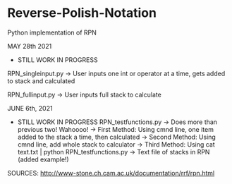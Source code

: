 # Reverse-Polish-Notation
Python implementation of RPN

MAY 28th 2021 
- STILL WORK IN PROGRESS

RPN_singleinput.py
-> User inputs one int or operator at a time, gets added to stack and calculated

RPN_fullinput.py
-> User inputs full stack to calculate

JUNE 6th, 2021
- STILL WORK IN PROGRESS
RPN_testfunctions.py
-> Does more than previous two! Wahoooo!
  -> First Method: Using cmnd line, one item added to the stack a time, then calculated
  -> Second Method: Using cmnd line, add whole stack to calculator
  -> Third Method: Using cat text.txt | python RPN_testfunctions.py -> Text file of stacks in RPN (added example!)

SOURCES:
http://www-stone.ch.cam.ac.uk/documentation/rrf/rpn.html

